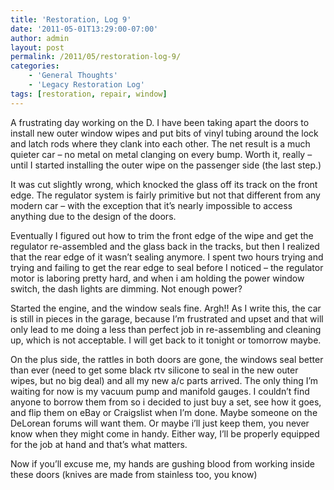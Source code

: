 ```yaml
---
title: 'Restoration, Log 9'
date: '2011-05-01T13:29:00-07:00'
author: admin
layout: post
permalink: /2011/05/restoration-log-9/
categories:
    - 'General Thoughts'
    - 'Legacy Restoration Log'
tags: [restoration, repair, window]
---
```


A frustrating day working on the D. I have been taking apart the doors to install new outer window wipes and put bits of vinyl tubing around the lock and latch rods where they clank into each other. The net result is a much quieter car – no metal on metal clanging on every bump. Worth it, really – until I started installing the outer wipe on the passenger side (the last step.)

It was cut slightly wrong, which knocked the glass off its track on the front edge. The regulator system is fairly primitive but not that different from any modern car – with the exception that it’s nearly impossible to access anything due to the design of the doors.

Eventually I figured out how to trim the front edge of the wipe and get the regulator re-assembled and the glass back in the tracks, but then I realized that the rear edge of it wasn’t sealing anymore. I spent two hours trying and trying and failing to get the rear edge to seal before I noticed – the regulator motor is laboring pretty hard, and when i am holding the power window switch, the dash lights are dimming. Not enough power?

Started the engine, and the window seals fine. Argh!! As I write this, the car is still in pieces in the garage, because I’m frustrated and upset and that will only lead to me doing a less than perfect job in re-assembling and cleaning up, which is not acceptable. I will get back to it tonight or tomorrow maybe.

On the plus side, the rattles in both doors are gone, the windows seal better than ever (need to get some black rtv silicone to seal in the new outer wipes, but no big deal) and all my new a/c parts arrived. The only thing I’m waiting for now is my vacuum pump and manifold gauges. I couldn’t find anyone to borrow them from so i decided to just buy a set, see how it goes, and flip them on eBay or Craigslist when I’m done. Maybe someone on the DeLorean forums will want them. Or maybe i’ll just keep them, you never know when they might come in handy. Either way, I’ll be properly equipped for the job at hand and that’s what matters.

Now if you’ll excuse me, my hands are gushing blood from working inside these doors (knives are made from stainless too, you know)
